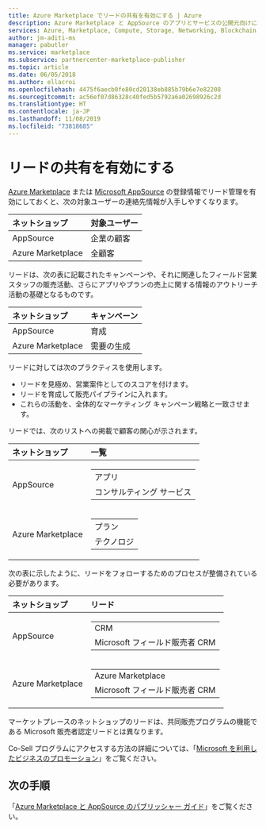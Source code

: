 ```yaml
---
title: Azure Marketplace でリードの共有を有効にする | Azure
description: Azure Marketplace と AppSource のアプリとサービスの公開元向けに、リードの共有を有効にする方法について説明します。
services: Azure, Marketplace, Compute, Storage, Networking, Blockchain, Security
author: jm-aditi-ms
manager: pabutler
ms.service: marketplace
ms.subservice: partnercenter-marketplace-publisher
ms.topic: article
ms.date: 06/05/2018
ms.author: ellacroi
ms.openlocfilehash: 4475f6aecb0fe80cd20138eb885b79b6e7e82208
ms.sourcegitcommit: ac56ef07d86328c40fed5b5792a6a02698926c2d
ms.translationtype: HT
ms.contentlocale: ja-JP
ms.lasthandoff: 11/08/2019
ms.locfileid: "73818685"
---
```

# <a name="enable-lead-sharing"></a>リードの共有を有効にする
[Azure Marketplace](https://azuremarketplace.microsoft.com) または [Microsoft AppSource](https://appsource.microsoft.com) の登録情報でリード管理を有効にしておくと、次の対象ユーザーの連絡先情報が入手しやすくなります。

| ネットショップ | 対象ユーザー |
|:--- |:--- |
| AppSource | 企業の顧客 |
| Azure Marketplace | 全顧客 |

リードは、次の表に記載されたキャンペーンや、それに関連したフィールド営業スタッフの販売活動、さらにアプリやプランの売上に関する情報のアウトリーチ活動の基礎となるものです。

| ネットショップ | キャンペーン |
|:--- |:--- |
| AppSource | 育成 |
| Azure Marketplace | 需要の生成 |

リードに対しては次のプラクティスを使用します。
*   リードを見極め、営業案件としてのスコアを付けます。
*   リードを育成して販売パイプラインに入れます。
*   これらの活動を、全体的なマーケティング キャンペーン戦略と一致させます。

リードでは、次のリストへの掲載で顧客の関心が示されます。

| ネットショップ | 一覧 |
|:--- |:--- |
| AppSource | <table> <tr><td>アプリ</td></tr> <tr><td>コンサルティング サービス</td></tr> </table> |
| Azure Marketplace | <table> <tr><td>プラン</td></tr> <tr><td>テクノロジ</td></tr> </table> |

次の表に示したように、リードをフォローするためのプロセスが整備されている必要があります。

| ネットショップ | リード |
|:--- |:--- |
| AppSource | <table> <tr><td>CRM</td></tr> <tr><td>Microsoft フィールド販売者 CRM</td></tr> </table> |
| Azure Marketplace | <table> <tr><td>Azure Marketplace</td></tr> <tr><td>Microsoft フィールド販売者 CRM</td></tr> </table> |

マーケットプレースのネットショップのリードは、共同販売プログラムの機能である Microsoft 販売者認定リードとは異なります。

Co-Sell プログラムにアクセスする方法の詳細については、「[Microsoft を利用したビジネスのプロモーション](./promote-your-business-with-microsoft.md)」をご覧ください。

## <a name="next-steps"></a>次の手順
「[Azure Marketplace と AppSource のパブリッシャー ガイド](./marketplace-publishers-guide.md)」をご覧ください。
